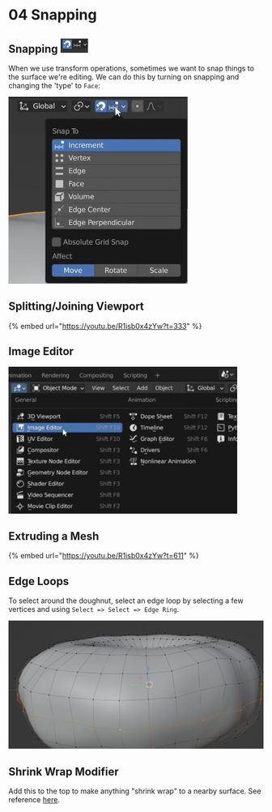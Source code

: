 # 04 Snapping

## Snapping ![](<../../.gitbook/assets/image (651).png>)

When we use transform operations, sometimes we want to snap things to the surface we're editing. We can do this by turning on snapping and changing the 'type' to `Face`:

![Switch to "Face" and turn on "Project Individual Elements"](<../../.gitbook/assets/image (643).png>)

## Splitting/Joining Viewport

{% embed url="https://youtu.be/R1isb0x4zYw?t=333" %}

## Image Editor

![](<../../.gitbook/assets/image (654).png>)

## Extruding a Mesh

{% embed url="https://youtu.be/R1isb0x4zYw?t=611" %}

## Edge Loops

To select around the doughnut, select an edge loop by selecting a few vertices and using `Select => Select => Edge Ring`.&#x20;

![Doughnut with edge ring selected](<../../.gitbook/assets/image (646).png>)

## Shrink Wrap Modifier

Add this to the top to make anything "shrink wrap" to a nearby surface. See reference [here](https://youtu.be/R1isb0x4zYw?t=875).
